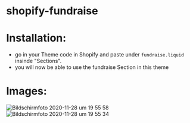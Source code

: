 # shopify-fundraise

# Installation:
- go in your Theme code in Shopify and paste under `fundraise.liquid` insinde "Sections".
- you will now be able to use the fundraise Section in this theme

# Images:

![Bildschirmfoto 2020-11-28 um 19 55 58](https://user-images.githubusercontent.com/49984289/100523855-ea047600-31b3-11eb-8294-59abfd7d3e61.png)
![Bildschirmfoto 2020-11-28 um 19 55 34](https://user-images.githubusercontent.com/49984289/100523856-ea9d0c80-31b3-11eb-9f54-5dabcad1ece1.png)
